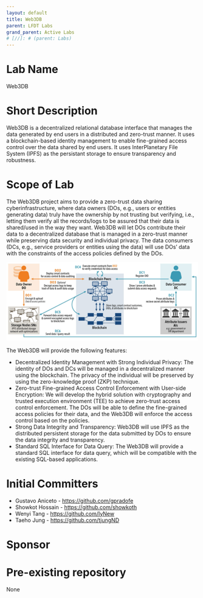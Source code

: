 ```yaml
---
layout: default
title: Web3DB
parent: LFDT Labs
grand_parent: Active Labs
# [//]: # (parent: Labs)
---
```

# Lab Name
Web3DB 

# Short Description
Web3DB is a decentralized relational database interface that manages the data generated by end users in a distributed and zero-trust manner. It uses a blockchain-based identity management to enable fine-grained access control over the data shared by end users. It uses InterPlanetary File System (IPFS) as the persistant storage to ensure transparency and robustness.

# Scope of Lab
The Web3DB project aims to provide a zero-trust data sharing cyberinfrastructure, where data owners (DOs, e.g., users or entities generating data) truly have the ownership by not trusting but verifying, i.e., letting them verify all the records/logs to be assured that their data is shared/used in the way they want. Web3DB will let DOs contribute their data to a decentralized database that is managed in a zero-trust manner while preserving data security and individual privacy. The data consumers (DCs, e.g., service providers or entities using the data) will use DOs’ data with the constraints of the access policies defined by the DOs.

![Web3DB System Overview](<../images/Web3DB Overview.png>)

The Web3DB will provide the following features:
+ Decentralized Identity Management with Strong Individual Privacy: The identity of DOs and DCs will be managed in a decentralized manner using the blockchain. The privacy of the individual will be preserved by using the zero-knowledge proof (ZKP) technique.
+ Zero-trust Fine-grained Access Control Enforcement with User-side Encryption: We will develop the hybrid solution with cryptography and trusted execution environment (TEE) to achieve zero-trust access control enforcement. The DOs will be able to define the fine-grained access policies for their data, and the Web3DB will enforce the access control based on the policies.
+ Strong Data Integrity and Transparency: Web3DB will use IPFS as the distributed persistent storage for the data submitted by DOs to ensure the data integrity and transparency.
+ Standard SQL Interface for Data Query: The Web3DB will provide a standard SQL interface for data query, which will be compatible with the existing SQL-based applications.

# Initial Committers
- Gustavo Aniceto - https://github.com/gpradofe
- Showkot Hossain - https://github.com/showkoth
- Wenyi Tang - https://github.com/IyNew
- Taeho Jung - https://github.com/tjungND

# Sponsor


# Pre-existing repository
None